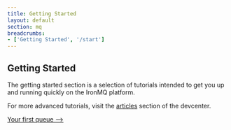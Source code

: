 ```yaml
---
title: Getting Started
layout: default
section: mq
breadcrumbs:
- ['Getting Started', '/start']
---
```


## Getting Started

The getting started section is a selection of tutorials intended to get you up and running quickly on the IronMQ platform.

For more advanced tutorials, visit the [articles](/mq/articles) section of the devcenter.


<a href="/mq/start/first-queue" class="next_item">Your first queue --></a><br clear="all" />

